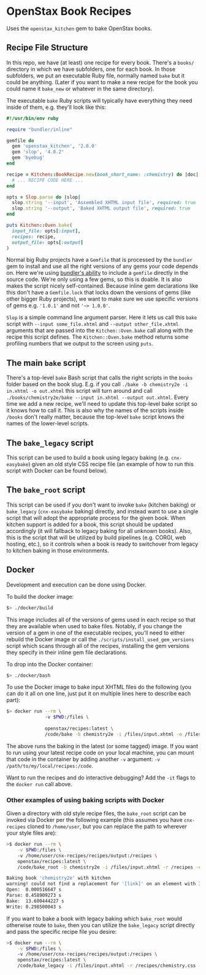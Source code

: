 # OpenStax Book Recipes

Uses the `openstax_kitchen` gem to bake OpenStax books.

## Recipe File Structure

In this repo, we have (at least) one recipe for every book.  There's a `books/` directory in which we have subfolders, one for each book.  In those subfolders, we put an executable Ruby file, normally named `bake` but it could be anything.  (Later if you want to make a new recipe for the book you could name it `bake_new` or whatever in the same directory).

The executable `bake` Ruby scripts will typically have everything they need inside of them, e.g. they'll look like this:

```ruby
#!/usr/bin/env ruby

require "bundler/inline"

gemfile do
  gem 'openstax_kitchen', '2.0.0'
  gem 'slop', '4.8.2'
  gem 'byebug'
end

recipe = Kitchen::BookRecipe.new(book_short_name: :chemistry) do |doc|
  # ... RECIPE CODE HERE ...
end

opts = Slop.parse do |slop|
  slop.string '--input', 'Assembled XHTML input file', required: true
  slop.string '--output', 'Baked XHTML output file', required: true
end

puts Kitchen::Oven.bake(
  input_file: opts[:input],
  recipes: recipe,
  output_file: opts[:output]
)
```

Normal big Ruby projects have a `Gemfile` that is processed by the `bundler` gem to install and use all the right versions of any gems your code depends on.  Here we're using [bundler's ability](https://bundler.io/guides/bundler_in_a_single_file_ruby_script.html) to include a `gemfile` directly in the source code.  We're only using a few gems, so this is doable.  It is also makes the script nicely self-contained.  Because inline gem declarations like this don't have a `Gemfile.lock` that locks down the versions of gems (like other bigger Ruby projects), we want to make sure we use specific versions of gems e.g. `'1.0.1'` and not `'~> 1.0.0'`.

`Slop` is a simple command line argument parser.  Here it lets us call this `bake` script with `--input some_file.xhtml` and `--output other_file.xhtml` arguments that are passed into the `Kitchen::Oven.bake` call along with the recipe this script defines.  The `Kitchen::Oven.bake` method returns some profiling numbers that we output to the screen using `puts`.

## The main `bake` script

There's a top-level `bake` Bash script that calls the right scripts in the `books` folder based on the book slug.  E.g. if you call `./bake -b chemistry2e -i in.xhtml -o out.xhtml` this script will turn around and call `./books/chemistry2e/bake --input in.xhtml --output out.xhtml`.  Every time we add a new recipe, we'll need to update this top-level bake script so it knows how to call it.  This is also why the names of the scripts inside `/books` don't really matter, because the top-level `bake` script knows the names of the lower-level scripts.

## The `bake_legacy` script

This script can be used to build a book using legacy baking (e.g. `cnx-easybake`) given an old style CSS recipe file (an example of how to run this script with Docker can be found below).

## The `bake_root` script

This script can be used if you don't want to invoke `bake` (kitchen baking) or `bake_legacy` (`cnx-easybake` baking) directly, and instead want to use a single script that will adopt the appropriate process for the given book. When kitchen support is added for a book, this script should be updated accordingly (it will fallback to legacy baking for all unknown books). Also, this is the script that will be utilized by build pipelines (e.g. CORGI, web hosting, etc.), so it controls when a book is ready to switchover from legacy to kitchen baking in those environments.

## Docker

Development and execution can be done using Docker.

To build the docker image:

```bash
$> ./docker/build
```

This image includes all of the versions of gems used in each recipe so that they are available when used to bake files.  Notably, if you change the version of a gem in one of the executable recipes, you'll need to either rebuild the Docker image or call the `./scripts/install_used_gem_versions` script which scans through all of the recipes, installing the gem versions they specify in their inline gem file declarations.

To drop into the Docker container:

```bash
$> ./docker/bash
```

To use the Docker image to bake input XHTML files do the following (you can do it all on one line, just put it on multiple lines here to describe each part):

```bash
$> docker run --rm \                                                                # Remove container after the run
              -v $PWD:/files \                                                      # Mount the current host directory as /files so we can put files
                                                                                    #   in and get them out
              openstax/recipes:latest \                                             # The image ID (could use a specific tagged image instead of "latest")
              /code/bake -b chemistry2e -i /files/input.xhtml -o /files/baked.xhtml # The call to the main `bake` script
```

The above runs the baking in the latest (or some tagged) image.  If you want to run using your latest recipe code on your local machine, you can mount that code in the container by adding another `-v` argument: `-v /path/to/my/local/recipes:/code`.

Want to run the recipes and do interactive debugging?  Add the `-it` flags to the `docker run` call above.

### Other examples of using baking scripts with Docker

Given a directory with old style recipe files, the `bake_root` script can be invoked via Docker per the following example (this assumes you have `cnx-recipes` cloned to `/home/user`, but you can replace the path to wherever your style files are):

```bash
>$ docker run --rm \
    -v $PWD:/files \                                                                        # Mount the current directory as /files
    -v /home/user/cnx-recipes/recipes/output:/recipes \                                     # Mount the directory with old style recipes as /recipes
    openstax/recipes:latest \
    /code/bake_root -b chemistry2e -i /files/input.xhtml -r /recipes -o /files/baked.xhtml  # Invoke the `bake_root` script

Baking book 'chemistry2e' with kitchen
warning! could not find a replacement for '[link]' on an element with ID 'auto_f7224d2a-76cb-49f8-91ba-915271b912af_fs-idp283136'
Open:  0.000516647 s
Parse: 0.458909273 s
Bake:  13.600444227 s
Write: 0.298500043 s
```

If you want to bake a book with legacy baking which `bake_root` would otherwise route to `bake`, then you can utilize the `bake_legacy` script directly and pass the specific recipe file you desire:

```bash
>$ docker run --rm \
    -v $PWD:/files \                                                                         # Mount the current directory as /files
    -v /home/user/cnx-recipes/recipes/output:/recipes \                                      # Mount the directory with old style recipes as /recipes
    openstax/recipes:latest \
    /code/bake_legacy -i /files/input.xhtml -r /recipes/chemistry.css -o /files/baked.xhtml  # Invoke the `bake_legacy` script
```
